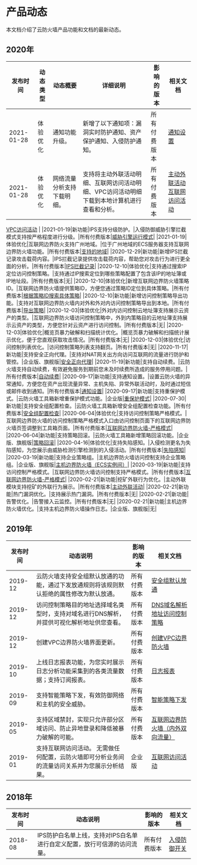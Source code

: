 # 产品动态

本文档介绍了云防火墙产品功能和文档的最新动态。

## 2020年

|发布时间|动态类型|动态概要|详细说明|影响的版本|相关文档|
|----|----|----|----|-----|----|
|2021-01-28|体验优化|通知功能升级。|新增了以下通知项：漏洞实时防护通知、资产保护通知、入侵防护通知。|所有付费版本|[通知设置](/intl.zh-CN/.md)|
|2021-01-28|体验优化|网络流量分析支持下载明细。|支持将主动外联活动明细、互联网访问活动明细、VPC访问活动明细下载到本地计算机进行查看和分析。|所有付费版本|[主动外联活动](/intl.zh-CN/网络流量分析/主动外联活动.md) [互联网访问活动](/intl.zh-CN/网络流量分析/互联网访问活动.md)

 [VPC访问活动](/intl.zh-CN/网络流量分析/VPC访问活动.md) |
|2021-01-19|新功能|IPS支持分级防护。|入侵防御威胁引擎拦截模式支持按严格程度进行分级。|所有付费版本|[威胁引擎运行模式](/intl.zh-CN/入侵防御/入侵防御开关.mdsection_tpr_jxp_cfb)|
|2021-01-19|体验优化|互联网边界防火支持广州地域。|位于广州地域的ECS服务器支持互联网边界防火墙功能。|所有付费版本|[支持的地域](/intl.zh-CN/产品简介/支持的地域.md)|
|2020-12-29|新功能|新增IPS拦截记录攻击载荷内容。|IPS拦截记录提供攻击载荷内容，帮助您对攻击行为进行更全面的分析。|所有付费版本|[IPS拦截记录](/intl.zh-CN/网络流量分析/IPS拦截记录.md)|
|2020-12-10|体验优化|支持通过搜索IP定位访问控制策略。|支持通过IP搜索定位到哪些策略配置了包含该IP的地址簿或IP地址段。|所有付费版本|无|
|2020-12-10|体验优化|新增互联网边界防火墙策略ID。|互联网边界防火墙提供策略ID，方便您通过策略ID定位到具体策略。|所有付费版本|[根据策略ID搜索具体策略](/intl.zh-CN/访问控制/互联网边界防火墙（内外双向流量）.mdsection_nsl_yli_zb2)|
|2020-12-10|新功能|新增访问控制策略导出功能。|支持对互联网边界防火墙内对外和外对内访问控制策略导出到本地。|所有付费版本|[导出策略](/intl.zh-CN/访问控制/互联网边界防火墙（内外双向流量）.md)|
|2020-12-03|体验优化|外对内访问控制云地址簿支持展示云资产的类型。|互联网边界防火墙访问控制策略中，外到内策略目的云地址簿支持展示云资产的类型，方便您针对云资产进行访问控制。|所有付费版本|无|
|2020-12-03|体验优化|概览页暴力破解和扫描统计优化。|概览页暴力破解和扫描统计展示优化，便于您直观获取攻击情况。|所有付费版本|无|
|2020-12-03|体验优化|访问控制列表优化。|访问控制策略列表支持翻页。|所有付费版本|无|
|2020-11-17|新功能|支持安全正向代理。|支持对NAT网关出方向访问互联网的流量进行防护和管控。|企业版、旗舰版|[安全正向代理](/intl.zh-CN/防火墙开关/安全正向代理.md)|
|2020-11-19|新功能|支持自动续费。|云防火墙支持自动续费，有效避免服务到期前您未及时续费所造成的服务停用问题。|所有付费版本|[自动续费](/intl.zh-CN/计费与开通服务/到期续费.md)|
|2020-09-17|新功能|支持通知设置。|设置云防火墙的异常通知，方便您在资产出现流量异常、主机失陷、异常外联活动时，及时通过短信或邮件收到通知。|所有付费版本|[通知设置](/intl.zh-CN/.md)|
|2020-09-17|新功能|支持重保护模式。|云防火墙工具箱新增重保护模式功能。|企业版|[重保护模式]()|
|2020-07-30|新功能|支持安全组配置检查。|云防火墙工具箱新增安全组配置检查功能。|所有付费版本|[安全组配置检查](/intl.zh-CN/工具箱/安全组配置检查.md)|
|2020-06-04|体验优化|支持访问控制策略严格模式。|互联网边界防火墙的访问控制策略严格模式入口由访问控制页面下的互联网边界防火墙页签调整到工具箱页面。|所有付费版本|[互联网边界防火墙-严格模式](/intl.zh-CN/工具箱/互联网边界防火墙-严格模式.md)|
|2020-06-04|新功能|支持策略回滚。|云防火墙工具箱新增策略回滚功能。|企业版、旗舰版|[策略回滚](/intl.zh-CN/工具箱/策略回滚.md)|
|2020-04-16|体验优化|支持失陷感知。|入侵检测更名为失陷感知，为您展示由威胁检测引擎检测到的入侵活动。|所有付费版本|[失陷感知](/intl.zh-CN/网络流量分析/失陷感知.md)|
|2020-03-19|新功能|支持企业策略组。|主机边界防火墙访问控制支持企业策略组。|企业版、旗舰版|[主机边界防火墙（ECS实例间）](/intl.zh-CN/访问控制/主机边界防火墙（ECS实例间）.md)|
|2020-03-19|新功能|支持访问控制严格模式。|互联网边界防火墙访问控制支持严格模式。|所有付费版本|[互联网边界防火墙-严格模式](/intl.zh-CN/工具箱/互联网边界防火墙-严格模式.md)|
|2020-02-21|新功能|挖矿外联行为优化。|主动外联模块支持挖矿的外联行为展示。|所有付费版本|[主动外联活动](/intl.zh-CN/网络流量分析/主动外联活动.md)|
|2020-02-21|新功能|热门漏洞优化。|支持展示热门漏洞。|所有付费版本|无|
|2020-02-21|新功能|告警优化。|告警接入云监控。|所有付费版本|无|
|2020-02-21|新功能|主机边界防火墙优化。|支持主机边界防火墙操作日志。|企业版、旗舰版|无|

## 2019年

|发布时间|动态说明|影响的版本|相关文档|
|----|----|-----|----|
|2019-12|云防火墙支持安全组默认放通的功能，通过下发放通规则将该规则默认拒绝的属性修改为默认放通。|所有付费版本|[安全组默认放通](/intl.zh-CN/访问控制/安全组默认放通.md)|
|2019-12|访问控制策略目的地址选择域名类型时，支持对域名进行DNS解析，并提供可视化解析地址供您查看。|所有付费版本|[DNS域名解析地址访问控制策略](/intl.zh-CN/访问控制/DNS域名解析地址访问控制策略.md)|
|2019-12|创建VPC边界防火墙界面更新。|所有付费版本|[创建VPC边界防火墙](/intl.zh-CN/防火墙开关/VPC边界防火墙/创建VPC边界防火墙.md)|
|2019-10|上线日志报表功能，为您实时展示日志分析功能采集到的各类流量数据；支持订阅报表。|所有付费版本|[日志报表](/intl.zh-CN/日志/日志分析/日志报表.md)|
|2019-09|支持智能策略下发，有效防御网络和主机的安全威胁。|所有付费版本|[智能策略下发](/intl.zh-CN/网络流量分析/智能策略下发.md)|
|2019-05|支持区域禁封，实现只允许部分区域访问、防止异地登录和降低被暴力破解的可能。|所有付费版本|[互联网边界防火墙（内外双向流量）](/intl.zh-CN/访问控制/互联网边界防火墙（内外双向流量）.md)|
|2019-01|支持互联网访问活动。 无需做任何配置，云防火墙即可分析业务间的流量访问关系并为您展示分析结果。|企业版|[互联网访问活动](/intl.zh-CN/网络流量分析/互联网访问活动.md)|

## 2018年

|发布时间|动态说明|影响的版本|相关文档|
|----|----|-----|----|
|2018-08|IPS防护白名单上线，支持对IPS白名单进行自定义配置，放行可信源的访问流量。|所有付费版本|[入侵防御开关](/intl.zh-CN/入侵防御/入侵防御开关.md)|

